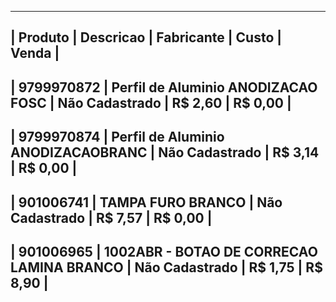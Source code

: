 ----------------------------------------------------------------------------------------------------------------------------------------
|        Produto         |                   Descricao                    |        Fabricante        |       Custo       |    Venda    |
----------------------------------------------------------------------------------------------------------------------------------------
| 9799970872             |  Perfil de Aluminio ANODIZACAO FOSC            | Não Cadastrado           |           R$ 2,60 |     R$ 0,00 |
----------------------------------------------------------------------------------------------------------------------------------------
| 9799970874             |  Perfil de Aluminio ANODIZACAOBRANC            | Não Cadastrado           |           R$ 3,14 |     R$ 0,00 |
----------------------------------------------------------------------------------------------------------------------------------------
| 901006741              |  TAMPA FURO BRANCO                             | Não Cadastrado           |           R$ 7,57 |     R$ 0,00 |
----------------------------------------------------------------------------------------------------------------------------------------
| 901006965              | 1002ABR - BOTAO DE CORRECAO LAMINA BRANCO      | Não Cadastrado           |           R$ 1,75 |     R$ 8,90 |
----------------------------------------------------------------------------------------------------------------------------------------